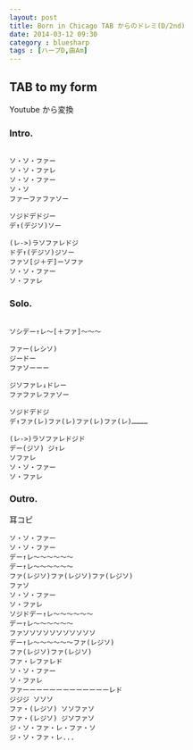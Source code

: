 ```yaml
---
layout: post
title: Born in Chicago TAB からのドレミ(D/2nd)
date: 2014-03-12 09:30
category : bluesharp
tags : [ハープD,曲Am]
---
```


## TAB to my form

Youtube から変換

### Intro.

~~~

ソ・ソ・ファー
ソ・ソ・ファレ
ソ・ソ・ファー
ソ・ソ
ファーファファソー

ソジドデドジー
デ↑(デジソ)ソー

(レ->)ラソファレドジ
ドデ↑(デジソ)ジソー
ファソ[ジ＋デ]ーソファ
ソ・ソ・ファー
ソ・ファレ

~~~

### Solo.

~~~

ソシデー↑レ〜[＋ファ]〜〜〜

ファー(レシソ)
ジードー
ファソーーー

ジソファレ↓ドレー
ファファレファソー

ソジドデドジ
デ↑ファ(レ)ファ(レ)ファ(レ)ファ(レ)…………

(レ->)ラソファレドジド
デー(ジソ) ジ↑レ
ソファレ
ソ・ソ・ファー
ソ・ファレ

~~~

### Outro.

耳コピ

~~~
ソ・ソ・ファー
ソ・ソ・ファー
デー↑レ〜〜〜〜〜〜
デー↑レ〜〜〜〜〜〜
ファ(レジソ)ファ(レジソ)ファ(レジソ)
ファソ
ソ・ソ・ファー
ソ・ファレ
ソジドデー↑レ〜〜〜〜〜〜
デー↑レ〜〜〜〜〜〜
ファソソソソソソソソソソソ
デー↑レ〜〜〜〜〜〜ファ(レジソ)
ファ(レジソ)ファ(レジソ)
ファ・レファレド
ソ・ソ・ファー
ソ・ファレ
ファーーーーーーーーーーーーーレド
ジジジ ソソソ
ファ・(レジソ) ソソファソ
ファ・(レジソ) ジソファソ
ジ・ソ・ファ・レ・ファ・ソ
ジ・ソ・ファ・レ...

~~~

